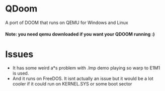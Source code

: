 # QDoom
A port of DOOM that runs on QEMU for Windows and Linux

#### Note: you need qemu downloaded if you want your QDOOM running :)


# Issues

- It has some weird a*s problem with .lmp demo playing so warp to E1M1 is used.
- And it runs on FreeDOS. It isnt actually an issue but it would be a lot cooler if it could run on KERNEL.SYS or some boot sector
